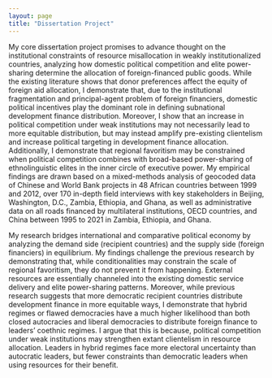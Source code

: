 ```yaml
---
layout: page
title: "Dissertation Project"
--- 
```


My core dissertation project promises to advance thought on the institutional constraints of resource misallocation in weakly institutionalized countries, analyzing how domestic political competition and elite power-sharing determine the allocation of foreign-financed public goods. While the existing literature shows that donor preferences affect the equity of foreign aid allocation, I demonstrate that, due to the institutional fragmentation and principal-agent problem of foreign financiers, domestic political incentives play the dominant role in defining subnational development finance distribution. Moreover, I show that an increase in political competition under weak institutions may not necessarily lead to more equitable distribution, but may instead amplify pre-existing clientelism and increase political targeting in development finance allocation. Additionally, I demonstrate that regional favoritism may be constrained when political competition combines with broad-based power-sharing of ethnolinguistic elites in the inner circle of executive power. My empirical findings are drawn based on a mixed-methods analysis of geocoded data of Chinese and World Bank projects in 48 African countries between 1999 and 2012, over 170 in-depth field interviews with key stakeholders in Beijing, Washington, D.C., Zambia, Ethiopia, and Ghana, as well as administrative data on all roads financed by multilateral institutions, OECD countries, and China between 1995 to 2021 in Zambia, Ethiopia, and Ghana. 

My research bridges international and comparative political economy by analyzing the demand side (recipient countries) and the supply side (foreign financiers) in equilibrium. My findings challenge the previous research by demonstrating that, while conditionalities may constrain the scale of regional favoritism, they do not prevent it from happening. External resources are essentially channeled into the existing domestic service delivery and elite power-sharing patterns. Moreover, while previous research suggests that more democratic recipient countries distribute development finance in more equitable ways, I demonstrate that hybrid regimes or flawed democracies have a much higher likelihood than both closed autocracies and liberal democracies to distribute foreign finance to leaders’ coethnic regimes. I argue that this is because, political competition under weak institutions may strengthen extant clientelism in resource allocation. Leaders in hybrid regimes face more electoral uncertainty than autocratic leaders, but fewer constraints than democratic leaders when using resources for their benefit. 

